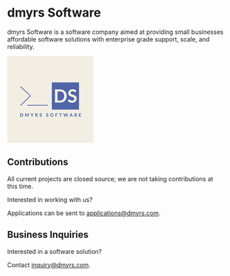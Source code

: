 # dmyrs Software

dmyrs Software is a software company aimed at providing small businesses affordable software solutions with enterprise grade support, scale, and reliability.

![dmyrs Software](https://github.com/dmyrs/.github/blob/main/profile/dmyrsSoftware.jpeg)

## Contributions

All current projects are closed source; we are not taking contributions at this time.

Interested in working with us?

Applications can be sent to [applications@dmyrs.com](applications@dmyrs.com).

## Business Inquiries

Interested in a software solution?

Contact [inquiry@dmyrs.com](inquiry@dmyrs.com).
